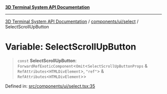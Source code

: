 [**3D Terminal System API Documentation**](../../../../README.md)

***

[3D Terminal System API Documentation](../../../../README.md) / [components/ui/select](../README.md) / SelectScrollUpButton

# Variable: SelectScrollUpButton

> `const` **SelectScrollUpButton**: `ForwardRefExoticComponent`\<`Omit`\<`SelectScrollUpButtonProps` & `RefAttributes`\<`HTMLDivElement`\>, `"ref"`\> & `RefAttributes`\<`HTMLDivElement`\>\>

Defined in: [src/components/ui/select.tsx:35](https://github.com/Dicommunitas/ThreeJS_Terminal_3D/blob/6861c3fedb296b50971bbc544df59a09f35d0238/src/components/ui/select.tsx#L35)
